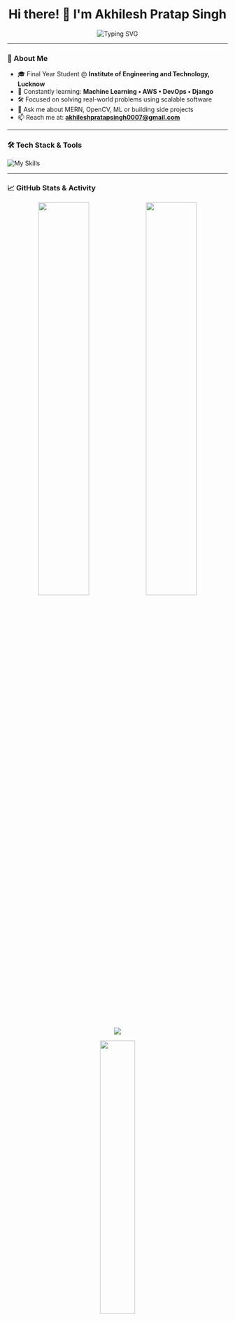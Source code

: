 <h1 align="center">Hi there! 👋 I'm Akhilesh Pratap Singh</h1>

<p align="center">
  <img src="https://readme-typing-svg.demolab.com?font=Fira+Code&weight=500&size=22&pause=1000&color=F75C7E&center=true&vCenter=true&width=435&lines=Aspiring+Software+%26+Data+Engineer;MERN+Stack+Developer;Machine+Learning+Enthusiast;I+Build+Real-World+Tech+🛠️" alt="Typing SVG" />
</p>

---

### 🚀 About Me
- 🎓 Final Year Student @ **Institute of Engineering and Technology, Lucknow**
- 🧠 Constantly learning: **Machine Learning • AWS • DevOps • Django**
- 🛠️ Focused on solving real-world problems using scalable software
- 💬 Ask me about MERN, OpenCV, ML or building side projects
- 📫 Reach me at: **akhileshpratapsingh0007@gmail.com**

---

### 🛠️ Tech Stack & Tools

![My Skills](https://skillicons.dev/icons?i=python,cpp,html,css,js,react,nodejs,mongodb,express,tailwind,git,github,linux,tensorflow,opencv)

---

### 📈 GitHub Stats & Activity

<p align="center">
  <img src="https://github-readme-stats.vercel.app/api?username=DreamerAkhilesh&show_icons=true&theme=radical&hide_border=true&hide_title=true" width="48%" />
  <img src="https://github-readme-streak-stats.herokuapp.com/?user=DreamerAkhilesh&theme=radical&hide_border=true" width="48%" />
</p>

<p align="center">
  <img src="https://github-profile-trophy.vercel.app/?username=DreamerAkhilesh&theme=radical&no-frame=true&row=1&margin-w=10&no-bg=true" />
</p>

<p align="center">
  <img src="https://github-readme-stats.vercel.app/api/top-langs/?username=DreamerAkhilesh&layout=compact&theme=radical&hide_border=true" width="40%" />
</p>

---

### 🚧 Projects in Progress

- 🥛 **Smart Milk Delivery System**  
  Wallet-driven subscription platform with admin controls, auto-deductions & balance-based delivery flow.

- ✋ **AI Hand Gesture Recognition**  
  Real-time gesture recognition using OpenCV + deep learning for intuitive action mapping.

- 📊 **ML & Data Engineering Projects**  
  Focused on ETL pipelines, training models, and creating dashboards for insights.

- 🌐 **Prompt Feedback Web App**  
  Secure MERN-based feedback system with role-based login and response tracking.

- 🔐 **Face Recognition Attendance System**  
  Attendance automation using facial recognition from live webcam feeds.

---

### 🔗 Let's Connect!

<p align="left">
  <a href="https://www.linkedin.com/in/akhilesh-pratap-singh-3b9048296/" target="_blank">
    <img alt="LinkedIn" src="https://img.shields.io/badge/LinkedIn-blue?logo=linkedin&style=for-the-badge" />
  </a>
  <a href="mailto:akhileshpratapsingh0007@gmail.com">
    <img alt="Email" src="https://img.shields.io/badge/Gmail-D14836?logo=gmail&logoColor=white&style=for-the-badge" />
  </a>
</p>

---

### ✨ Fun Facts

- ⚡ I believe in "**building before perfecting**" — start small, scale fast.  
- 🧩 I enjoy solving puzzles, debugging bugs, and breaking down big problems.  
- 🌙 Most productive after midnight (powered by tea ☕ and curiosity 🔍)

---

<p align="center">
  <img src="https://komarev.com/ghpvc/?username=DreamerAkhilesh&label=Profile%20Views&color=blueviolet&style=flat" alt="Profile Views" />
</p>
